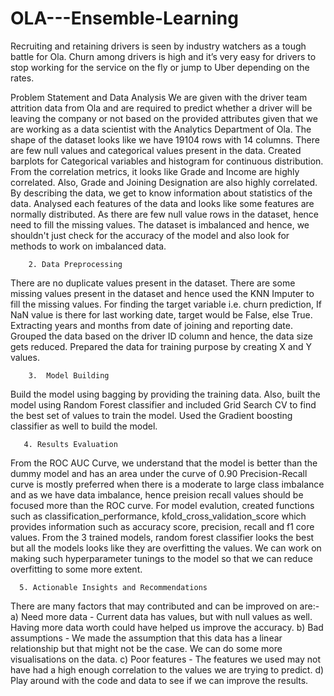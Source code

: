 # OLA---Ensemble-Learning
Recruiting and retaining drivers is seen by industry watchers as a tough battle for Ola. Churn among drivers is high and it’s very easy for drivers to stop working for the service on the fly or jump to Uber depending on the rates.

Problem Statement and Data Analysis
We are given with the driver team attrition data from Ola and are required to predict whether a driver will be leaving the company or not based on the provided attributes given that we are working as a data scientist with the Analytics Department of Ola.
The shape of the dataset looks like we have 19104 rows with 14 columns. There are few null values and categorical values present in the data.
Created barplots for Categorical variables and histogram for continuous distribution.
From the correlation metrics, it looks like Grade and Income are highly correlated. Also, Grade and Joining Designation are also highly correlated.
By describing the data, we get to know information about statistics of the data.
Analysed each features of the data and looks like some features are normally distributed.
As there are few null value rows in the dataset, hence need to fill the missing values.
The dataset is imbalanced and hence, we shouldn't just check for the accuracy of the model and also look for methods to work on imbalanced data.

        2. Data Preprocessing 
There are no duplicate values present in the dataset.
There are some missing values present in the dataset and hence used the KNN Imputer to fill the missing values.
For finding the target variable i.e. churn prediction, If NaN value is there for last working date, target would be False, else True.
Extracting years and months from date of joining and reporting date.
Grouped the data based on the driver ID column and hence, the data size gets reduced.
Prepared the data for training purpose by creating X and Y values.

        3.  Model Building
Build the model using bagging by providing the training data.
Also, built the model using Random Forest classifier and included Grid Search CV to find the best set of values to train the model.
Used the Gradient boosting classifier as well to build the model.

       4. Results Evaluation
From the ROC AUC Curve, we understand that the model is better than the dummy model and has an area under the curve of 0.90
Precision-Recall curve is mostly preferred when there is a moderate to large class imbalance and as we have data imbalance, hence preision recall values should be focused more than the ROC curve.
For model evalution, created functions such as classification_performance, kfold_cross_validation_score which provides information such as accuracy score, precision, recall and f1 core values.
From the 3 trained models, random forest classifier looks the best but all the models looks like they are overfitting the values. We can work on making such hyperparameter tunings to the model so that we can reduce overfitting to some more extent.

      5. Actionable Insights and Recommendations
There are many factors that may contributed and can be improved on are:-
a) Need more data - Current data has values, but with null values as well. Having more data worth could have helped us improve the accuracy.
b) Bad assumptions - We made the assumption that this data has a linear relationship but that might not be the case. We can do some more visualisations on the data.
c) Poor features - The features we used may not have had a high enough correlation to the values we are trying to predict.
d) Play around with the code and data to see if we can improve the results.
